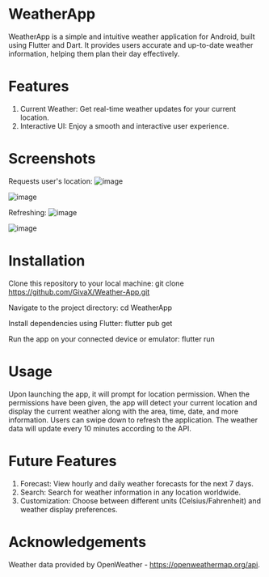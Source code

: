 # WeatherApp
WeatherApp is a simple and intuitive weather application for Android, built using Flutter and Dart. It provides users accurate and up-to-date weather information, helping them plan their day effectively.

# Features
1. Current Weather: Get real-time weather updates for your current location.
2. Interactive UI: Enjoy a smooth and interactive user experience.

# Screenshots
Requests user's location:
![image](https://github.com/GivaX/Weather-App/assets/85905545/bfa46427-5634-4b43-b66b-aea02746f4ae)

![image](https://github.com/GivaX/Weather-App/assets/85905545/9e9a5c8f-688c-4876-ac9a-d3de94e29549)

Refreshing:
![image](https://github.com/GivaX/Weather-App/assets/85905545/38844a93-e980-445a-afc8-80bcab6627eb)

![image](https://github.com/GivaX/Weather-App/assets/85905545/78fb847a-4d7c-4d9f-a0cf-4be13146b959)

# Installation
Clone this repository to your local machine:
git clone https://github.com/GivaX/Weather-App.git

Navigate to the project directory:
cd WeatherApp

Install dependencies using Flutter:
flutter pub get

Run the app on your connected device or emulator:
flutter run

# Usage
Upon launching the app, it will prompt for location permission. When the permissions have been given, the app will detect your current location and display the current weather along with the area, time, date, and more information. 
Users can swipe down to refresh the application. The weather data will update every 10 minutes according to the API.

# Future Features
1. Forecast: View hourly and daily weather forecasts for the next 7 days.
2. Search: Search for weather information in any location worldwide.
3. Customization: Choose between different units (Celsius/Fahrenheit) and weather display preferences.

# Acknowledgements
Weather data provided by OpenWeather - https://openweathermap.org/api.
